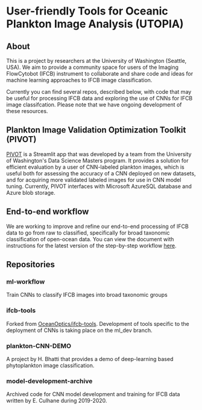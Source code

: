 # User-friendly Tools for Oceanic Plankton Image Analysis (UTOPIA)

## About 
This is a project by researchers at the University of Washington (Seattle, USA). We aim to provide a community space for users of the Imaging FlowCytobot (IFCB) instrument to collaborate and share code and ideas for machine learning approaches to IFCB image classification.

Currently you can find several repos, described below, with code that may be useful for processing IFCB data and exploring the use of CNNs for IFCB image classifcation. Please note that we have ongoing development of these resources. 

## Plankton Image Validation Optimization Toolkit (PIVOT)
[PIVOT](https://github.com/chandlerault/PIVOT) is a Streamlit app that was developed by a team from the University of Washington's Data Science Masters program. It provides a solution for efficient evaluation by a user of CNN-labeled plankton images, which is useful both for assessing the accuracy of a CNN deployed on new datasets, and for acquiring more validated labeled images for use in CNN model tuning. Currently, PIVOT interfaces with Microsoft AzureSQL database and Azure blob storage.

## End-to-end workflow
We are working to improve and refine our end-to-end processing of IFCB data to go from raw to classified, specifically for broad taxonomic classification of open-ocean data. You can view the document with instructions for the latest version of the step-by-step workflow [here](https://docs.google.com/document/d/1v78DhgiWB4M0M7qYaxqjW88OlVZ1Z9LHt92v0wSv8gg/edit?usp=sharing).

## Repositories
### ml-workflow
Train CNNs to classify IFCB images into broad taxonomic groups

### ifcb-tools
Forked from [OceanOptics/ifcb-tools](https://github.com/OceanOptics/ifcb-tools). Development of tools specific to the deployment of CNNs is taking place on the ml_dev branch.

### plankton-CNN-DEMO
A project by H. Bhatti that provides a demo of deep-learning based phytoplankton image classification.

### model-development-archive
Archived code for CNN model development and training for IFCB data written by E. Culhane during 2019-2020.

<!--

**Here are some ideas to get you started:**

🙋‍♀️ A short introduction - what is your organization all about?
🌈 Contribution guidelines - how can the community get involved?
👩‍💻 Useful resources - where can the community find your docs? Is there anything else the community should know?
🍿 Fun facts - what does your team eat for breakfast?
🧙 Remember, you can do mighty things with the power of [Markdown](https://docs.github.com/github/writing-on-github/getting-started-with-writing-and-formatting-on-github/basic-writing-and-formatting-syntax)
-->
